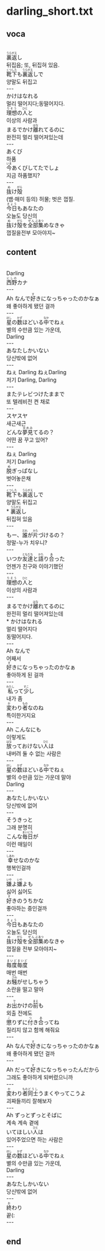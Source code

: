 <h1>darling_short.txt</h1>
<h2>voca</h2><br>
<Ruby>裏返<rt>うらがえ</rt></Ruby>し<br>
뒤집음; 또, 뒤집혀 있음.<br>
<Ruby>靴下<rt>くつした</rt></Ruby>も<Ruby>裏返<rt>うらがえ</rt></Ruby>しで<br>
양말도 뒤집고<br>
---<br>
かけはなれる<br>
멀리 떨어지다;동떨어지다.<br>
<Ruby>理想<rt>りそう</rt></Ruby>の<Ruby>人<rt>ひと</rt></Ruby>と<br>
이상의 사람과<br>
まるでかけ<Ruby>離<rt>はな</rt></Ruby>れてるのに<br>
완전히 멀리 떨어져있는데<br>
---<br>
あくび<br>
하품<br>
<Ruby>今<rt>いま</rt></Ruby>あくびしてたでしょ<br>
지금 하품했지?<br>
---<br>
<Ruby>抜<rt>ぬ</rt></Ruby>け<Ruby>殻<rt>がら</rt></Ruby><br>
(뱀·매미 등의) 허물; 벗은 껍질.<br>
<Ruby>今日<rt>きょう</rt></Ruby>もあなたの<br>
오늘도 당신의<br>
<Ruby>抜<rt>ぬ</rt></Ruby>け<Ruby>殻<rt>がら</rt></Ruby>を<Ruby>全部<rt>ぜんぶ</rt></Ruby><Ruby>集<rt>あつ</rt></Ruby>めなきゃ<br>
껍질을전부 모아야지~<br>
<h2>content</h2><br>
Darling<br>
<Ruby><rb>西野</rb><rt>にしの</rt></Ruby>カナ<br>
---<br>
Ah なんで<Ruby><rb>好</rb><rt>す</rt></Ruby>きになっちゃったのかなぁ<br>
왜 좋아하게 됐던 걸까<br>
---<br>
<Ruby><rb>星</rb><rt>ほし</rt></Ruby>の<Ruby><rb>数</rb><rt>かず</rt></Ruby>ほどいる<Ruby><rb>中</rb><rt>なか</rt></Ruby>でねぇ<br>
별의 수만큼 있는 가운데,<br>
Darling<br>
---<br>
あなたしかいない<br>
당신밖에 없어<br>
---<br>
ねぇ Darling ねぇDarling<br>
저기 Darling, Darling<br>
---<br>
またテレビつけたままで<br>
또 텔레비전 켠 채로<br>
---<br>
スヤスヤ<br>
새근새근<br>
どんな<Ruby><rb>夢見</rb><rt>ゆめみ</rt></Ruby>てるの？<br>
어떤 꿈 꾸고 있어?<br>
---<br>
ねぇ Darling<br>
저기 Darling<br>
<Ruby><rb>脱</rb><rt>ぬ</rt></Ruby>ぎっぱなし<br>
벗어놓은채<br>
---<br>
<Ruby><rb>靴下</rb><rt>くつした</rt></Ruby>も<Ruby><rb>裏返</rb><rt>うらがえ</rt></Ruby>しで<br>
양말도 뒤집고<br>
* <Ruby><rb>裏返</rb><rt>うらがえ</rt></Ruby>し<br>
뒤집혀 있음<br>
---<br>
もー、<Ruby><rb>誰</rb><rt>だれ</rt></Ruby>が<Ruby><rb>片</rb><rt>かた</rt></Ruby>づけるの？<br>
정말-누가 치우니?<br>
---<br>
いつか<Ruby><rb>友達</rb><rt>ともだち</rt></Ruby>と<Ruby><rb>語</rb><rt>かた</rt></Ruby>り<Ruby><rb>合</rb><rt>あ</rt></Ruby>った<br>
언젠가 친구와 이야기했던<br>
---<br>
<Ruby><rb>理想</rb><rt>りそう</rt></Ruby>の<Ruby><rb>人</rb><rt>ひと</rt></Ruby>と<br>
이상의 사람과<br>
---<br>
まるでかけ<Ruby><rb>離</rb><rt>はな</rt></Ruby>れてるのに<br>
완전히 멀리 떨어져있는데<br>
* かけはなれる<br>
멀리 떨어지다<br>
동떨어지다.<br>
---<br>
Ah なんで<br>
어째서<br>
<Ruby><rb>好</rb><rt>す</rt></Ruby>きになっちゃったのかなぁ<br>
좋아하게 된 걸까<br>
---<br>
<Ruby><rb>私</rb><rt>わたし</rt></Ruby>って<Ruby><rb>少</rb><rt>すこ</rt></Ruby>し<br>
내가 좀<br>
<Ruby><rb>変</rb><rt>か</rt></Ruby>わり<Ruby><rb>者</rb><rt>もの</rt></Ruby>なのね<br>
특이한거지요<br>
---<br>
Ah こんなにも<br>
이렇게도<br>
<Ruby><rb>放</rb><rt>はな</rt></Ruby>っておけない<Ruby><rb>人</rb><rt>ひと</rt></Ruby>は<br>
내버려 둘 수 없는 사람은<br>
---<br>
<Ruby><rb>星</rb><rt>ほし</rt></Ruby>の<Ruby><rb>数</rb><rt>かず</rt></Ruby>ほどいる<Ruby><rb>中</rb><rt>なか</rt></Ruby>でねぇ<br>
별의 수만큼 있는 가운데 말야<br>
Darling<br>
---<br>
あなたしかいない<br>
당신밖에 없어<br>
---<br>
そうきっと<br>
그래 분명히<br>
こんな<Ruby><rb>毎日</rb><rt>まいにち</rt></Ruby>が<br>
이런 매일이<br>
---<br>
<Ruby><rb>幸</rb><rt>しあわ</rt></Ruby>せなのかな<br>
행복인걸까<br>
---<br>
<Ruby><rb>嫌</rb><rt>いや</rt></Ruby>よ<Ruby><rb>嫌</rb><rt>いや</rt></Ruby>よも<br>
싫어 싫어도<br>
<Ruby><rb>好</rb><rt>す</rt></Ruby>きのうちかな<br>
좋아하는 중인걸까<br>
---<br>
<Ruby><rb>今日</rb><rt>きょう</rt></Ruby>もあなたの<br>
오늘도 당신의<br>
<Ruby><rb>抜</rb><rt>ぬ</rt></Ruby>け<Ruby><rb>殻</rb><rt>がら</rt></Ruby>を<Ruby><rb>全部</rb><rt>ぜんぶ</rt></Ruby><Ruby><rb>集</rb><rt>あつ</rt></Ruby>めなきゃ<br>
껍질을 전부 모아야지~<br>
---<br>
<Ruby><rb>毎度</rb><rt>まいど</rt></Ruby><Ruby><rb>毎度</rb><rt>まいど</rt></Ruby><br>
매번 매번<br>
お<Ruby><rb>騒</rb><rt>さわ</rt></Ruby>がせしちゃう<br>
소란을 떨고 말아<br>
---<br>
お<Ruby><rb>出</rb><rt>で</rt></Ruby>かけの<Ruby><rb>前</rb><rt>まえ</rt></Ruby>も<br>
외출 전에도<br>
<Ruby><rb>懲</rb><rt>こ</rt></Ruby>りずに<Ruby><rb>付</rb><rt>つ</rt></Ruby>き<Ruby><rb>合</rb><rt>あ</rt></Ruby>ってね<br>
질리지 않고 함께 해줘요<br>
---<br>
Ah なんで<Ruby><rb>好</rb><rt>す</rt></Ruby>きになっちゃったのかなぁ<br>
왜 좋아하게 됐던 걸까<br>
---<br>
Ah だって<Ruby><rb>好</rb><rt>す</rt></Ruby>きになっちゃったんだから<br>
그래도 좋아하게 되버렸으니까<br>
---<br>
<Ruby><rb>変</rb><rt>か</rt></Ruby>わり<Ruby><rb>者</rb><rt>もの</rt></Ruby><Ruby><rb>同士</rb><rt>どうし</rt></Ruby>うまくやってこうよ<br>
괴짜들끼리 잘해보자<br>
---<br>
Ah ずっとずっとそばに<br>
계속 계속 곁에<br>
いてほしい<Ruby><rb>人</rb><rt>ひと</rt></Ruby>は<br>
있어주었으면 하는 사람은<br>
---<br>
<Ruby><rb>星</rb><rt>ほし</rt></Ruby>の<Ruby><rb>数</rb><rt>かず</rt></Ruby>ほどいる<Ruby><rb>中</rb><rt>なか</rt></Ruby>でねぇ<br>
별의 수만큼 있는 가운데,<br>
Darling<br>
---<br>
あなたしかいない<br>
당신밖에 없어<br>
---<br>
<ruby><rb>終</rb><rt>お</rt></ruby>わり<br>
끝(:<br>
---<br>
<h2>end</h2>
